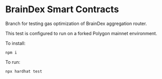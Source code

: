 # BrainDex Smart Contracts

Branch for testing gas optimization of BrainDex aggregation router.

This test is configured to run on a forked Polygon mainnet environment.

To install:
```shell
npm i
```

To run:
```shell
npx hardhat test
```
